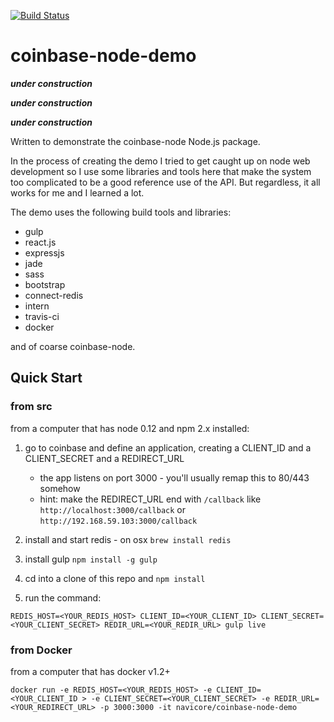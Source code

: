 [![Build Status](https://travis-ci.org/navicore/coinbase-node-demo.svg?branch=master)](https://travis-ci.org/navicore/coinbase-node-demo)

coinbase-node-demo
=========

**_under construction_**

**_under construction_**

**_under construction_**

Written to demonstrate the coinbase-node Node.js package.

In the process of creating the demo I tried to get caught up on node web development so I use some libraries and tools here that make the system too complicated to be a good reference use of the API.  But regardless, it all works for me and I learned a lot.

The demo uses the following build tools and libraries:

* gulp
* react.js
* expressjs
* jade
* sass
* bootstrap
* connect-redis
* intern
* travis-ci
* docker

and of coarse coinbase-node.

## Quick Start

### from src

from a computer that has node 0.12 and npm 2.x installed:

1. go to coinbase and define an application, creating a CLIENT_ID and a CLIENT_SECRET and a REDIRECT_URL
  
   * the app listens on port 3000 - you'll usually remap this to 80/443 somehow 
   * hint: make the REDIRECT_URL end with `/callback` like `http://localhost:3000/callback` or `http://192.168.59.103:3000/callback`

2. install and start redis - on osx `brew install redis`
3. install gulp `npm install -g gulp`
4. cd into a clone of this repo and `npm install`
5. run the command:

```
REDIS_HOST=<YOUR_REDIS_HOST> CLIENT_ID=<YOUR_CLIENT_ID> CLIENT_SECRET=<YOUR_CLIENT_SECRET> REDIR_URL=<YOUR_REDIR_URL> gulp live
```

### from Docker

from a computer that has docker v1.2+

`docker run -e REDIS_HOST=<YOUR_REDIS_HOST> -e CLIENT_ID=<YOUR_CLIENT_ID > -e CLIENT_SECRET=<YOUR_CLIENT_SECRET> -e REDIR_URL=<YOUR_REDIRECT_URL> -p 3000:3000 -it navicore/coinbase-node-demo`

